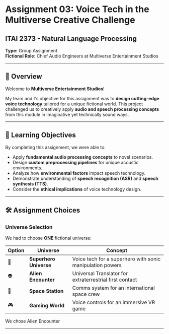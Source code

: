
# Assignment 03: Voice Tech in the Multiverse Creative Challenge

## ITAI 2373 - Natural Language Processing

**Type:** Group Assignment  
**Fictional Role:** Chief Audio Engineers at Multiverse Entertainment Studios  

---

## 📜 Overview

Welcome to **Multiverse Entertainment Studios**!

My team and I's objective for this assignment was to **design cutting-edge voice technology** tailored for a unique fictional world. This project challenged us to creatively apply **audio and speech processing concepts** from this module in imaginative yet technically sound ways.

---

## 🎯 Learning Objectives

By completing this assignment, we were able to:

- Apply **fundamental audio processing concepts** to novel scenarios.
- Design **custom preprocessing pipelines** for unique acoustic environments.
- Analyze how **environmental factors** impact speech technology.
- Demonstrate understanding of **speech recognition (ASR)** and **speech synthesis (TTS)**.
- Consider the **ethical implications** of voice technology design.

---

## 🛠️ Assignment Choices

### Universe Selection

We had to choose **ONE** fictional universe:

| Option | Universe | Concept |
|--------|----------|---------|
| 🦸 | **Superhero Universe** | Voice tech for a superhero with sonic manipulation powers |
| 👽 | **Alien Encounter** | Universal Translator for extraterrestrial first contact |
| 🚀 | **Space Station** | Comms system for an international space crew |
| 🎮 | **Gaming World** | Voice controls for an immersive VR game |

We chose Alien Encounter

---

